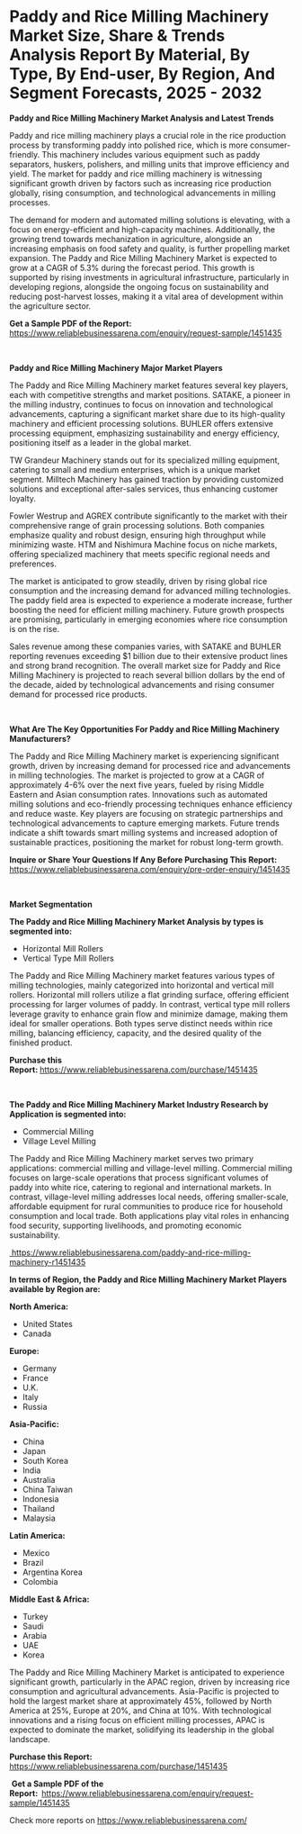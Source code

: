<p><h1>Paddy and Rice Milling Machinery Market Size, Share & Trends Analysis Report By Material, By Type, By End-user, By Region, And Segment Forecasts, 2025 - 2032</h1></p><p><strong>Paddy and Rice Milling Machinery Market Analysis and Latest Trends</strong></p>
<p><p>Paddy and rice milling machinery plays a crucial role in the rice production process by transforming paddy into polished rice, which is more consumer-friendly. This machinery includes various equipment such as paddy separators, huskers, polishers, and milling units that improve efficiency and yield. The market for paddy and rice milling machinery is witnessing significant growth driven by factors such as increasing rice production globally, rising consumption, and technological advancements in milling processes.</p><p>The demand for modern and automated milling solutions is elevating, with a focus on energy-efficient and high-capacity machines. Additionally, the growing trend towards mechanization in agriculture, alongside an increasing emphasis on food safety and quality, is further propelling market expansion. The Paddy and Rice Milling Machinery Market is expected to grow at a CAGR of 5.3% during the forecast period. This growth is supported by rising investments in agricultural infrastructure, particularly in developing regions, alongside the ongoing focus on sustainability and reducing post-harvest losses, making it a vital area of development within the agriculture sector.</p></p>
<p><strong>Get a Sample PDF of the Report:&nbsp;</strong> <a href="https://www.reliablebusinessarena.com/enquiry/request-sample/1451435?utm_campaign=2524&utm_medium=2&utm_source=Github&utm_content=ia&utm_term=11042025&utm_id=paddy-and-rice-milling-machinery">https://www.reliablebusinessarena.com/enquiry/request-sample/1451435</a></p>
<p>&nbsp;</p>
<p><strong>Paddy and Rice Milling Machinery Major Market Players</strong></p>
<p><p>The Paddy and Rice Milling Machinery market features several key players, each with competitive strengths and market positions. SATAKE, a pioneer in the milling industry, continues to focus on innovation and technological advancements, capturing a significant market share due to its high-quality machinery and efficient processing solutions. BUHLER offers extensive processing equipment, emphasizing sustainability and energy efficiency, positioning itself as a leader in the global market.</p><p>TW Grandeur Machinery stands out for its specialized milling equipment, catering to small and medium enterprises, which is a unique market segment. Milltech Machinery has gained traction by providing customized solutions and exceptional after-sales services, thus enhancing customer loyalty.</p><p>Fowler Westrup and AGREX contribute significantly to the market with their comprehensive range of grain processing solutions. Both companies emphasize quality and robust design, ensuring high throughput while minimizing waste. HTM and Nishimura Machine focus on niche markets, offering specialized machinery that meets specific regional needs and preferences.</p><p>The market is anticipated to grow steadily, driven by rising global rice consumption and the increasing demand for advanced milling technologies. The paddy field area is expected to experience a moderate increase, further boosting the need for efficient milling machinery. Future growth prospects are promising, particularly in emerging economies where rice consumption is on the rise.</p><p>Sales revenue among these companies varies, with SATAKE and BUHLER reporting revenues exceeding $1 billion due to their extensive product lines and strong brand recognition. The overall market size for Paddy and Rice Milling Machinery is projected to reach several billion dollars by the end of the decade, aided by technological advancements and rising consumer demand for processed rice products.</p></p>
<p>&nbsp;</p>
<p><strong>What Are The Key Opportunities For Paddy and Rice Milling Machinery Manufacturers?</strong></p>
<p><p>The Paddy and Rice Milling Machinery market is experiencing significant growth, driven by increasing demand for processed rice and advancements in milling technologies. The market is projected to grow at a CAGR of approximately 4-6% over the next five years, fueled by rising Middle Eastern and Asian consumption rates. Innovations such as automated milling solutions and eco-friendly processing techniques enhance efficiency and reduce waste. Key players are focusing on strategic partnerships and technological advancements to capture emerging markets. Future trends indicate a shift towards smart milling systems and increased adoption of sustainable practices, positioning the market for robust long-term growth.</p></p>
<p><strong>Inquire or Share Your Questions If Any Before Purchasing This Report:</strong> <a href="https://www.reliablebusinessarena.com/enquiry/pre-order-enquiry/1451435?utm_campaign=2524&utm_medium=2&utm_source=Github&utm_content=ia&utm_term=11042025&utm_id=paddy-and-rice-milling-machinery">https://www.reliablebusinessarena.com/enquiry/pre-order-enquiry/1451435</a></p>
<p>&nbsp;</p>
<p><strong>Market Segmentation</strong></p>
<p><strong>The Paddy and Rice Milling Machinery Market Analysis by types is segmented into:</strong></p>
<p><ul><li>Horizontal Mill Rollers</li><li>Vertical Type Mill Rollers</li></ul></p>
<p><p>The Paddy and Rice Milling Machinery market features various types of milling technologies, mainly categorized into horizontal and vertical mill rollers. Horizontal mill rollers utilize a flat grinding surface, offering efficient processing for larger volumes of paddy. In contrast, vertical type mill rollers leverage gravity to enhance grain flow and minimize damage, making them ideal for smaller operations. Both types serve distinct needs within rice milling, balancing efficiency, capacity, and the desired quality of the finished product.</p></p>
<p><strong>Purchase this Report:&nbsp;</strong><a href="https://www.reliablebusinessarena.com/purchase/1451435?utm_campaign=2524&utm_medium=2&utm_source=Github&utm_content=ia&utm_term=11042025&utm_id=paddy-and-rice-milling-machinery">https://www.reliablebusinessarena.com/purchase/1451435</a></p>
<p>&nbsp;</p>
<p><strong>The Paddy and Rice Milling Machinery Market Industry Research by Application is segmented into:</strong></p>
<p><ul><li>Commercial Milling</li><li>Village Level Milling</li></ul></p>
<p><p>The Paddy and Rice Milling Machinery market serves two primary applications: commercial milling and village-level milling. Commercial milling focuses on large-scale operations that process significant volumes of paddy into white rice, catering to regional and international markets. In contrast, village-level milling addresses local needs, offering smaller-scale, affordable equipment for rural communities to produce rice for household consumption and local trade. Both applications play vital roles in enhancing food security, supporting livelihoods, and promoting economic sustainability.</p></p>
<p><a href="https://www.reliablebusinessarena.com/paddy-and-rice-milling-machinery-r1451435?utm_campaign=2524&utm_medium=2&utm_source=Github&utm_content=ia&utm_term=11042025&utm_id=paddy-and-rice-milling-machinery">&nbsp;https://www.reliablebusinessarena.com/paddy-and-rice-milling-machinery-r1451435</a></p>
<p><strong>In terms of Region, the Paddy and Rice Milling Machinery Market Players available by Region are:</strong></p>
<p>
    <p> <strong> North America: </strong>
        <ul>
            <li>United States</li>
            <li>Canada</li>
        </ul>
        </p> 
    <p> <strong> Europe: </strong>
        <ul>
            <li>Germany</li>
            <li>France</li>
            <li>U.K.</li>
            <li>Italy</li>
            <li>Russia</li>
        </ul>
        </p> 
    <p> <strong> Asia-Pacific: </strong>
        <ul>
            <li>China</li>
            <li>Japan</li>
            <li>South Korea</li>
            <li>India</li>
            <li>Australia</li>
            <li>China Taiwan</li>
            <li>Indonesia</li>
            <li>Thailand</li>
            <li>Malaysia</li>
        </ul>
        </p> 
    <p> <strong> Latin America: </strong>
        <ul>
            <li>Mexico</li>
            <li>Brazil</li>
            <li>Argentina Korea</li>
            <li>Colombia</li>
        </ul>
        </p> 
    <p> <strong> Middle East & Africa: </strong>
        <ul>
            <li>Turkey</li>
            <li>Saudi</li>
            <li>Arabia</li>
            <li>UAE</li>
            <li>Korea</li>
        </ul>
    </p>
    </p>
<p><p>The Paddy and Rice Milling Machinery Market is anticipated to experience significant growth, particularly in the APAC region, driven by increasing rice consumption and agricultural advancements. Asia-Pacific is projected to hold the largest market share at approximately 45%, followed by North America at 25%, Europe at 20%, and China at 10%. With technological innovations and a rising focus on efficient milling processes, APAC is expected to dominate the market, solidifying its leadership in the global landscape.</p></p>
<p><strong>Purchase this Report: </strong><a href="https://www.reliablebusinessarena.com/purchase/1451435?utm_campaign=2524&utm_medium=2&utm_source=Github&utm_content=ia&utm_term=11042025&utm_id=paddy-and-rice-milling-machinery">https://www.reliablebusinessarena.com/purchase/1451435</a></p>
<p>&nbsp;<strong>Get a Sample PDF of the Report:&nbsp;&nbsp;</strong><a href="https://www.reliablebusinessarena.com/enquiry/request-sample/1451435?utm_campaign=2524&utm_medium=2&utm_source=Github&utm_content=ia&utm_term=11042025&utm_id=paddy-and-rice-milling-machinery">https://www.reliablebusinessarena.com/enquiry/request-sample/1451435</a></p>
<p><strong></strong></p>
<p>Check more reports on <a href="https://www.reliablebusinessarena.com/?utm_campaign=2524&utm_medium=2&utm_source=Github&utm_content=ia&utm_term=11042025&utm_id=paddy-and-rice-milling-machinery">https://www.reliablebusinessarena.com/</a></p>